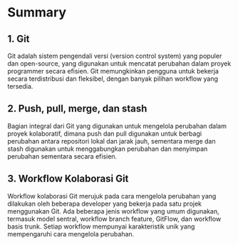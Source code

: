 # Summary

## 1. Git

Git adalah sistem pengendali versi (version control system) yang populer dan open-source, yang digunakan untuk mencatat perubahan dalam proyek programmer secara efisien. Git memungkinkan pengguna untuk bekerja secara terdistribusi dan fleksibel, dengan banyak pilihan workflow yang tersedia.

## 2. Push, pull, merge, dan stash 
Bagian integral dari Git yang digunakan untuk mengelola perubahan dalam proyek kolaboratif, dimana push dan pull digunakan untuk berbagi perubahan antara repositori lokal dan jarak jauh, sementara merge dan stash digunakan untuk menggabungkan perubahan dan menyimpan perubahan sementara secara efisien.

## 3. Workflow Kolaborasi Git

Workflow kolaborasi Git merujuk pada cara mengelola perubahan yang dilakukan oleh beberapa developer yang bekerja pada satu projek menggunakan Git. Ada beberapa jenis workflow yang umum digunakan, termasuk model sentral, workflow branch feature, GitFlow, dan workflow basis trunk. Setiap workflow mempunyai karakteristik unik yang mempengaruhi cara mengelola perubahan.